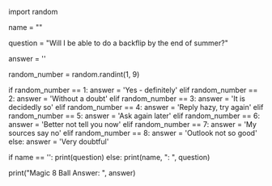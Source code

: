 import random 

name = ""

question = "Will I be able to do a backflip by the end of summer?"

answer = ''

random_number = random.randint(1, 9)


if random_number == 1:
  answer = 'Yes - definitely'
elif random_number == 2:
  answer = 'Without a doubt'
elif random_number == 3:
  answer = 'It is decidedly so'
elif random_number == 4:
  answer = 'Reply hazy, try again'
elif random_number == 5:
  answer = 'Ask again later'
elif random_number == 6:
  answer = 'Better not tell you now'
elif random_number == 7:
  answer = 'My sources say no'
elif random_number == 8:
  answer = 'Outlook not so good'
else:
  answer = 'Very doubtful'

if name == '':
  print(question)
else:
  print(name, ": ", question)

print("Magic 8 Ball Answer: ", answer)
